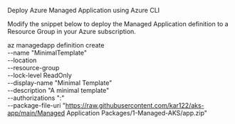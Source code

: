 Deploy Azure Managed Application using Azure CLI 

Modify the snippet below to deploy the Managed Application definition to a Resource Group in your Azure subscription.

az managedapp definition create \
  --name "MinimalTemplate" \
  --location <rgLocation> \
  --resource-group <yourRgName> \
  --lock-level ReadOnly \
  --display-name "Minimal Template" \
  --description "A minimal template" \
  --authorizations "<userOrGroupId>:<RBACRoleDefinitionId>" \
  --package-file-uri "https://raw.githubusercontent.com/kar122/aks-app/main/Managed Application Packages/1-Managed-AKS/app.zip"

